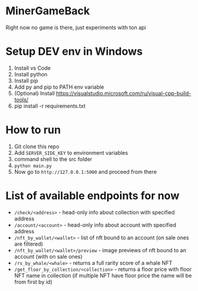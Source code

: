 # MinerGameBack
Right now no game is there, just experiments with ton api

# Setup DEV env in Windows
1. Install vs Code
2. Install python
3. Install pip
4. Add py and pip to PATH env variable
5. (Optional) Install https://visualstudio.microsoft.com/ru/visual-cpp-build-tools/
6. pip install -r requirements.txt

# How to run
1. Git clone this repo
2. Add `SERVER_SIDE_KEY` to environment variables
3. command shell to the src folder
4. `python main.py`
5. Now go to `http://127.0.0.1:5000` and proceed from there

# List of available endpoints for now
- `/check/<address>` - head-only info about collection with specified address
- `/account/<account>` - head-only info about account with specified address
- `/nft_by_wallet/<wallet>` - list of nft bound to an account (on sale ones are filtered)
- `/nft_by_wallet/<wallet>/preview` - image previews of nft bound to an account (with on sale ones)
- `/rs_by_whale/<whale>` - returns a full rarity score of a whale NFT
- `/get_floor_by_collection/<collection>` - returns a floor price with floor NFT name in collection (if multiple NFT have floor price the name will be from first by id)